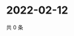 # 2022-02-12

共 0 条

<!-- BEGIN WEIBO -->
<!-- 最后更新时间 Sat Feb 12 2022 13:21:40 GMT+0800 (China Standard Time) -->

<!-- END WEIBO -->
